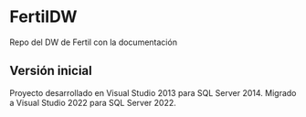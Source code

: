 # FertilDW
Repo del DW de Fertil con la documentación

## Versión inicial
Proyecto desarrollado en Visual Studio 2013 para SQL Server 2014.
Migrado a Visual Studio 2022 para SQL Server 2022.
